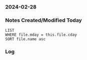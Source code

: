 ### 2024-02-28

### Notes Created/Modified Today
```dataview
LIST 
WHERE file.mday = this.file.cday
SORT file.name asc
```
### Log
